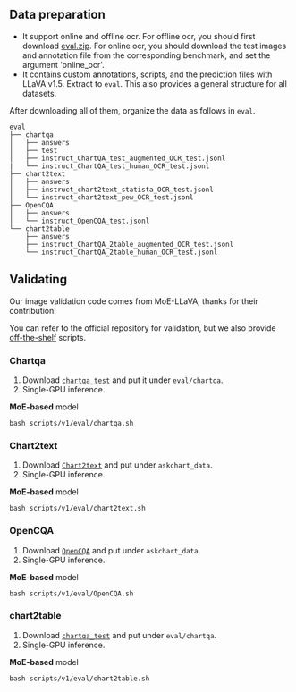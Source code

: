 ## Data preparation

- It support online and offline ocr. For offline ocr, you should first download [eval.zip](https://drive.google.com/file/d/14h1G_k0KyeizBoYo6LqOe_EQnqapifDU/view?usp=sharing). For online ocr, you should download the test images and annotation file from the corresponding benchmark, and set the argument 'online_ocr'.
- It contains custom annotations, scripts, and the prediction files with LLaVA v1.5. Extract to `eval`. This also provides a general structure for all datasets.

After downloading all of them, organize the data as follows in `eval`.

```Shell
eval
├── chartqa
│   ├── answers
│   ├── test
│   ├── instruct_ChartQA_test_augmented_OCR_test.jsonl
|   └── instruct_ChartQA_test_human_OCR_test.jsonl
├── chart2text
│   ├── answers
│   ├── instruct_chart2text_statista_OCR_test.jsonl
│   └── instruct_chart2text_pew_OCR_test.jsonl
├── OpenCQA
│   ├── answers
│   └── instruct_OpenCQA_test.jsonl
└── chart2table
    ├── answers
    ├── instruct_ChartQA_2table_augmented_OCR_test.jsonl
    └── instruct_ChartQA_2table_human_OCR_test.jsonl
```


## Validating
Our image validation code comes from MoE-LLaVA, thanks for their contribution! 

You can refer to the official repository for validation, but we also provide [off-the-shelf](scripts/v1/eval) scripts.


### Chartqa

1. Download [`chartqa_test`](https://github.com/vis-nlp/ChartQA) and put it under `eval/chartqa`.
2. Single-GPU inference.

**MoE-based** model
```Shell
bash scripts/v1/eval/chartqa.sh
```

### Chart2text

1. Download [`Chart2text`](https://github.com/vis-nlp/Chart-to-text) and put under `askchart_data`.
2. Single-GPU inference.

**MoE-based** model
```Shell
bash scripts/v1/eval/chart2text.sh
```

### OpenCQA

1. Download [`OpenCQA`](https://github.com/vis-nlp/OpenCQA) and put under `askchart_data`.
2. Single-GPU inference.

**MoE-based** model
```Shell
bash scripts/v1/eval/OpenCQA.sh
```

### chart2table

1. Download [`chartqa_test`](https://github.com/vis-nlp/ChartQA) and put under `eval/chartqa`.
2. Single-GPU inference.

**MoE-based** model
```Shell
bash scripts/v1/eval/chart2table.sh
```
